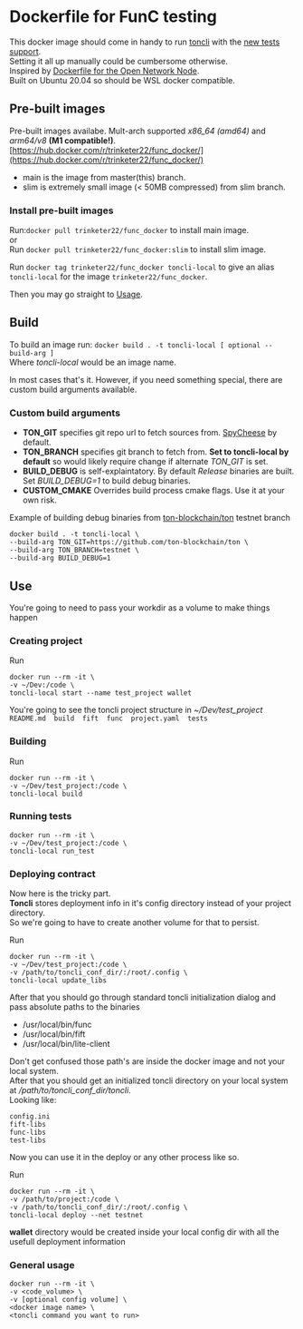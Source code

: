 ﻿# Dockerfile for FunC testing

This docker image should come in handy to run [toncli](https://github.com/disintar/toncli) with the [new tests support](https://github.com/disintar/toncli/blob/master/docs/advanced/func_tests_new.md).  
Setting it all up manually could be cumbersome otherwise.  
Inspired by [Dockerfile for the Open Network Node](https://github.com/ton-blockchain/ton/tree/master/docker).  
Built on Ubuntu 20.04 so should be WSL docker compatible.

## Pre-built images

Pre-built images availabe. 
Mult-arch supported *x86_64 (amd64)* and *arm64/v8* **(M1 compatible!)**.  
[https://hub.docker.com/r/trinketer22/func_docker/](https://hub.docker.com/r/trinketer22/func_docker/)  

-   main is the image from master(this) branch.
-   slim is extremely small image (< 50MB compressed) from slim branch.

### Install pre-built images

Run:`docker pull trinketer22/func_docker` to install main image.  
or  
Run `docker pull trinketer22/func_docker:slim` to install slim image.  

Run `docker tag trinketer22/func_docker toncli-local` to give an alias `toncli-local` for the image `trinketer22/func_docker`.

Then you may go straight to [Usage](#use).

## Build

 To build an image run: `docker build . -t toncli-local [ optional --build-arg ]`  
 Where *toncli-local* would be an image name.
 
 In most cases that's it. 
 However, if you need something special, there are custom build arguments available.
 
 ### Custom build arguments
-   **TON_GIT** specifies git repo url to fetch sources from. [SpyCheese](https://github.com/SpyCheese/ton) by default.
-   **TON_BRANCH** specifies git branch to fetch from. **Set to toncli-local by default** so would likely require change if alternate *TON_GIT* is set.
-   **BUILD_DEBUG** is self-explaintatory. By default *Release* binaries are built. Set *BUILD_DEBUG=1* to build debug binaries.
-   **CUSTOM_CMAKE** Overrides build process cmake flags. Use it at your own risk. 
	
Example of building debug binaries from [ton-blockchain/ton](https://github.com/ton-blockchain/ton) testnet branch

```console
docker build . -t toncli-local \
--build-arg TON_GIT=https://github.com/ton-blockchain/ton \
--build-arg TON_BRANCH=testnet \
--build-arg BUILD_DEBUG=1
```



## Use

 You're going to need to pass your workdir as a volume to make things happen

### Creating project
 Run  
 
 ``` console
 docker run --rm -it \
 -v ~/Dev:/code \
 toncli-local start --name test_project wallet 
 ```
 
 You're going to see the toncli project structure in *~/Dev/test_project*  
 `README.md  build  fift  func  project.yaml  tests`
  
 ### Building
 
  Run  
  
  ``` console
  docker run --rm -it \
  -v ~/Dev/test_project:/code \
  toncli-local build
  ```
	
 ### Running tests
   
   ``` console
   docker run --rm -it \
   -v ~/Dev/test_project:/code \
   toncli-local run_test
   ``` 

 ### Deploying contract
   Now here is the tricky part.  
   **Toncli** stores deployment info in it's config directory instead of your project directory.  
   So we're going to have to create another volume for that to persist.  
   
  Run
  ``` console
  docker run --rm -it \
  -v ~/Dev/test_project:/code \
  -v /path/to/toncli_conf_dir/:/root/.config \
  toncli-local update_libs
  ```
  After that you should go through standard toncli initialization dialog and pass absolute paths to the binaries
-   /usr/local/bin/func
-   /usr/local/bin/fift
-   /usr/local/bin/lite-client
  
  Don't get confused those path's are inside the docker image and not your local system.  
  After that you should get an initialized toncli directory on your local system at */path/to/toncli_conf_dir/toncli*.  
  Looking like:
  
  ``` console
  config.ini
  fift-libs
  func-libs
  test-libs
  ``` 
  
  Now you can use it in the deploy or any other process like so.  
  
  Run  
  
  ``` console
  docker run --rm -it \
  -v /path/to/project:/code \
  -v /path/to/toncli_conf_dir/:/root/.config \
  toncli-local deploy --net testnet
  ```
  
  **wallet** directory would be created inside your local config dir with all the usefull deployment information
### General usage
 ``` console
 docker run --rm -it \
 -v <code_volume> \
 -v [optional config volume] \
 <docker image name> \
 <toncli command you want to run>
 ```

